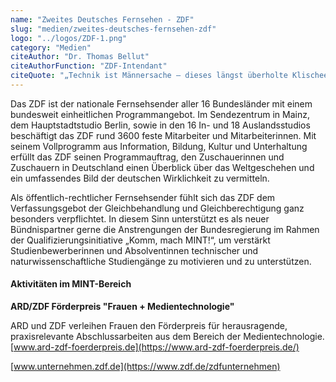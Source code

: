 ```yaml
---
name: "Zweites Deutsches Fernsehen - ZDF"
slug: "medien/zweites-deutsches-fernsehen-zdf"
logo: "../logos/ZDF-1.png"
category: "Medien"
citeAuthor: "Dr. Thomas Bellut"
citeAuthorFunction: "ZDF-Intendant"
citeQuote: "„Technik ist Männersache – dieses längst überholte Klischee prägt leider noch immer unsere Berufswelt. Das muss sich ändern. Das Bündnis für Frauen in MINT-Berufen leistet viel dafür, das Image dieser Berufe in der Gesellschaft zu ändern. Im ZDF haben wir viele spannende medientechnische Berufe und gute Entwicklungsmöglichkeiten. Und hoffentlich bald auch mehr Technikerinnen und Ingenieurinnen!”"
---
```


Das ZDF ist der nationale Fernsehsender aller 16 Bundesländer mit einem bundesweit einheitlichen Programmangebot. Im Sendezentrum in Mainz, dem Hauptstadtstudio Berlin, sowie in den 16 In- und 18 Auslandsstudios beschäftigt das ZDF rund 3600 feste Mitarbeiter und Mitarbeiterinnen. Mit seinem Vollprogramm aus Information, Bildung, Kultur und Unterhaltung erfüllt das ZDF seinen Programmauftrag, den Zuschauerinnen und Zuschauern in Deutschland einen Überblick über das Weltgeschehen und ein umfassendes Bild der deutschen Wirklichkeit zu vermitteln.

Als öffentlich-rechtlicher Fernsehsender fühlt sich das ZDF dem Verfassungsgebot der Gleichbehandlung und Gleichberechtigung ganz besonders verpflichtet. In diesem Sinn unterstützt es als neuer Bündnispartner gerne die Anstrengungen der Bundesregierung im Rahmen der Qualifizierungsinitiative „Komm, mach MINT!“, um verstärkt Studienbewerberinnen und Absolventinnen technischer und naturwissenschaftliche Studiengänge zu motivieren und zu unterstützen.

#### Aktivitäten im MINT-Bereich

**ARD/ZDF Förderpreis "Frauen + Medientechnologie"**

ARD und ZDF verleihen Frauen den Förderpreis für herausragende, praxisrelevante Abschlussarbeiten aus dem Bereich der Medientechnologie. [www.ard-zdf-foerderpreis.de](https://www.ard-zdf-foerderpreis.de/)

[www.unternehmen.zdf.de](https://www.zdf.de/zdfunternehmen)
